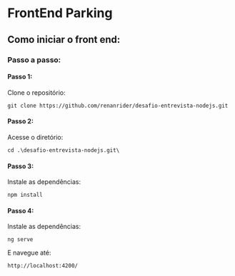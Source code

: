 # FrontEnd Parking

## Como iniciar o front end:

### Passo a passo:

#### Passo 1:

Clone o repositório:

```
git clone https://github.com/renanrider/desafio-entrevista-nodejs.git
```

#### Passo 2:

Acesse o diretório:

```
cd .\desafio-entrevista-nodejs.git\
```

#### Passo 3:

Instale as dependências:

```
npm install
```

#### Passo 4:

Instale as dependências:

```
ng serve
```

E navegue até:

```
http://localhost:4200/
```
